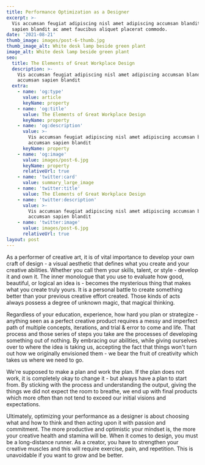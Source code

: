 ```yaml
---
title: Performance Optimization as a Designer
excerpt: >-
  Vis accumsan feugiat adipiscing nisl amet adipiscing accumsan blandit accumsan
  sapien blandit ac amet faucibus aliquet placerat commodo.
date: '2021-08-21'
thumb_image: images/post-6-thumb.jpg
thumb_image_alt: White desk lamp beside green plant
image_alt: White desk lamp beside green plant
seo:
  title: The Elements of Great Workplace Design
  description: >-
    Vis accumsan feugiat adipiscing nisl amet adipiscing accumsan blandit
    accumsan sapien blandit
  extra:
    - name: 'og:type'
      value: article
      keyName: property
    - name: 'og:title'
      value: The Elements of Great Workplace Design
      keyName: property
    - name: 'og:description'
      value: >-
        Vis accumsan feugiat adipiscing nisl amet adipiscing accumsan blandit
        accumsan sapien blandit
      keyName: property
    - name: 'og:image'
      value: images/post-6.jpg
      keyName: property
      relativeUrl: true
    - name: 'twitter:card'
      value: summary_large_image
    - name: 'twitter:title'
      value: The Elements of Great Workplace Design
    - name: 'twitter:description'
      value: >-
        Vis accumsan feugiat adipiscing nisl amet adipiscing accumsan blandit
        accumsan sapien blandit
    - name: 'twitter:image'
      value: images/post-6.jpg
      relativeUrl: true
layout: post
---
```

As a performer of creative art, it is of vital importance to develop your own craft of design - a visual aesthetic that defines what you create and your creative abilities. Whether you call them your skills, talent, or style - develop it and own it.  The inner monologue that you use to evaluate how good, beautiful, or logical an idea is - becomes the mysterious thing that makes what you create truly yours. It is a personal battle to create something better than your previous creative effort created. Those kinds of acts always possess a degree of unknown magic, that magical thinking.

Regardless of your education, experience, how hard you plan or strategize - anything seen as a perfect creative product requires a messy and imperfect path of multiple concepts, iterations, and trial & error to come and life. That process and those series of steps you take are the processes of developing something out of nothing. By embracing our abilities, while giving ourselves over to where the idea is taking us, accepting the fact that things won't turn out how we originally envisioned them - we bear the fruit of creativity which takes us where we need to go.

We're supposed to make a plan and work the plan. If the plan does not work, it is completely okay to change it - but always have a plan to start from. By sticking with the process and understanding the output, giving the things we did not expect the room to breathe, we end up with final products which more often than not tend to exceed our initial visions and expectations.

Ultimately, optimizing your performance as a designer is about choosing what and how to think and then acting upon it with passion and commitment. The more productive and optimistic your mindset is, the more your creative health and stamina will be. When it comes to design, you must be a long-distance runner. As a creator, you have to strengthen your creative muscles and this will require exercise, pain, and repetition. This is unavoidable if you want to grow and be better.
